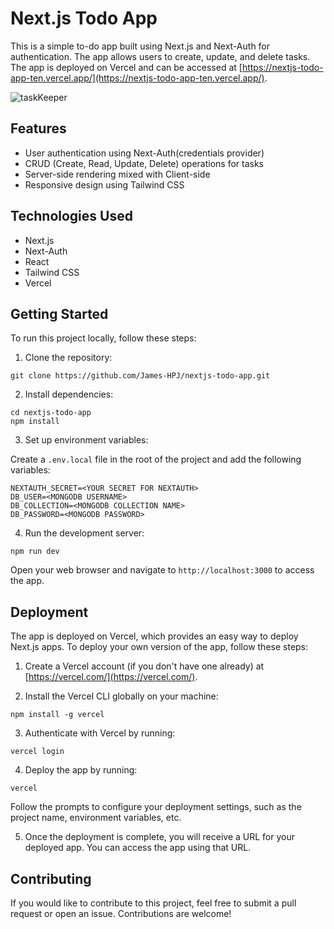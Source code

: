 # Next.js Todo App

This is a simple to-do app built using Next.js and Next-Auth for authentication. The app allows users to create, update, and delete tasks. The app is deployed on Vercel and can be accessed at [https://nextjs-todo-app-ten.vercel.app/](https://nextjs-todo-app-ten.vercel.app/).

![taskKeeper](https://user-images.githubusercontent.com/85088804/232824199-c7ecb2db-b86b-4fe1-afb3-8dc772dd5ddf.png)

## Features

- User authentication using Next-Auth(credentials provider)
- CRUD (Create, Read, Update, Delete) operations for tasks
- Server-side rendering mixed with Client-side
- Responsive design using Tailwind CSS

## Technologies Used

- Next.js
- Next-Auth
- React
- Tailwind CSS
- Vercel

## Getting Started

To run this project locally, follow these steps:

1. Clone the repository:
```
git clone https://github.com/James-HPJ/nextjs-todo-app.git
```

2. Install dependencies:
```
cd nextjs-todo-app
npm install
```

3. Set up environment variables:

Create a `.env.local` file in the root of the project and add the following variables:
```
NEXTAUTH_SECRET=<YOUR SECRET FOR NEXTAUTH>
DB_USER=<MONGODB USERNAME>
DB_COLLECTION=<MONGODB COLLECTION NAME>
DB_PASSWORD=<MONGODB PASSWORD>
```

4. Run the development server:
```
npm run dev
```


Open your web browser and navigate to `http://localhost:3000` to access the app.

## Deployment

The app is deployed on Vercel, which provides an easy way to deploy Next.js apps. To deploy your own version of the app, follow these steps:

1. Create a Vercel account (if you don't have one already) at [https://vercel.com/](https://vercel.com/).

2. Install the Vercel CLI globally on your machine:

```
npm install -g vercel
```

3. Authenticate with Vercel by running:

```
vercel login
```

4. Deploy the app by running:
```
vercel  
```


Follow the prompts to configure your deployment settings, such as the project name, environment variables, etc.

5. Once the deployment is complete, you will receive a URL for your deployed app. You can access the app using that URL.

## Contributing

If you would like to contribute to this project, feel free to submit a pull request or open an issue. Contributions are welcome!




